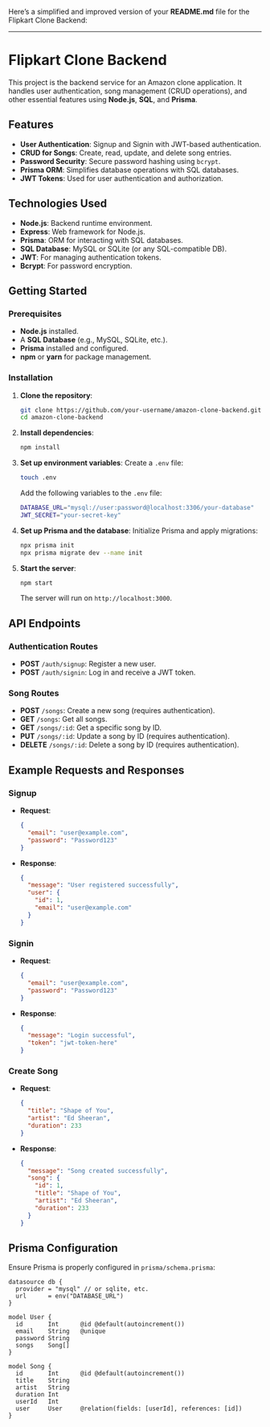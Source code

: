 Here’s a simplified and improved version of your **README.md** file for the Flipkart Clone Backend:

---

# Flipkart Clone Backend

This project is the backend service for an Amazon clone application. It handles user authentication, song management (CRUD operations), and other essential features using **Node.js**, **SQL**, and **Prisma**.

## Features

- **User Authentication**: Signup and Signin with JWT-based authentication.
- **CRUD for Songs**: Create, read, update, and delete song entries.
- **Password Security**: Secure password hashing using `bcrypt`.
- **Prisma ORM**: Simplifies database operations with SQL databases.
- **JWT Tokens**: Used for user authentication and authorization.

## Technologies Used

- **Node.js**: Backend runtime environment.
- **Express**: Web framework for Node.js.
- **Prisma**: ORM for interacting with SQL databases.
- **SQL Database**: MySQL or SQLite (or any SQL-compatible DB).
- **JWT**: For managing authentication tokens.
- **Bcrypt**: For password encryption.

## Getting Started

### Prerequisites

- **Node.js** installed.
- A **SQL Database** (e.g., MySQL, SQLite, etc.).
- **Prisma** installed and configured.
- **npm** or **yarn** for package management.

### Installation

1. **Clone the repository**:
   ```bash
   git clone https://github.com/your-username/amazon-clone-backend.git
   cd amazon-clone-backend
   ```

2. **Install dependencies**:
   ```bash
   npm install
   ```

3. **Set up environment variables**:
   Create a `.env` file:
   ```bash
   touch .env
   ```
   Add the following variables to the `.env` file:
   ```bash
   DATABASE_URL="mysql://user:password@localhost:3306/your-database"
   JWT_SECRET="your-secret-key"
   ```

4. **Set up Prisma and the database**:
   Initialize Prisma and apply migrations:
   ```bash
   npx prisma init
   npx prisma migrate dev --name init
   ```

5. **Start the server**:
   ```bash
   npm start
   ```
   The server will run on `http://localhost:3000`.

## API Endpoints

### Authentication Routes
- **POST** `/auth/signup`: Register a new user.
- **POST** `/auth/signin`: Log in and receive a JWT token.

### Song Routes
- **POST** `/songs`: Create a new song (requires authentication).
- **GET** `/songs`: Get all songs.
- **GET** `/songs/:id`: Get a specific song by ID.
- **PUT** `/songs/:id`: Update a song by ID (requires authentication).
- **DELETE** `/songs/:id`: Delete a song by ID (requires authentication).

## Example Requests and Responses

### Signup
- **Request**:
  ```json
  {
    "email": "user@example.com",
    "password": "Password123"
  }
  ```
- **Response**:
  ```json
  {
    "message": "User registered successfully",
    "user": {
      "id": 1,
      "email": "user@example.com"
    }
  }
  ```

### Signin
- **Request**:
  ```json
  {
    "email": "user@example.com",
    "password": "Password123"
  }
  ```
- **Response**:
  ```json
  {
    "message": "Login successful",
    "token": "jwt-token-here"
  }
  ```

### Create Song
- **Request**:
  ```json
  {
    "title": "Shape of You",
    "artist": "Ed Sheeran",
    "duration": 233
  }
  ```
- **Response**:
  ```json
  {
    "message": "Song created successfully",
    "song": {
      "id": 1,
      "title": "Shape of You",
      "artist": "Ed Sheeran",
      "duration": 233
    }
  }
  ```

## Prisma Configuration

Ensure Prisma is properly configured in `prisma/schema.prisma`:

```prisma
datasource db {
  provider = "mysql" // or sqlite, etc.
  url      = env("DATABASE_URL")
}

model User {
  id       Int      @id @default(autoincrement())
  email    String   @unique
  password String
  songs    Song[]
}

model Song {
  id       Int      @id @default(autoincrement())
  title    String
  artist   String
  duration Int
  userId   Int
  user     User     @relation(fields: [userId], references: [id])
}
```
